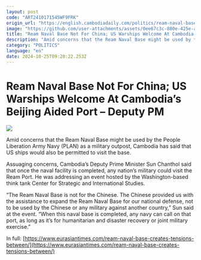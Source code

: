 ```yaml
---
layout: post
code: "ART2410171545WF9FRK"
origin_url: "https://english.cambodiadaily.com/politics/ream-naval-base-not-for-china-us-warships-welcome-at-cambodias-beijing-aided-port-deputy-pm-189626/"
image: "https://github.com/user-attachments/assets/0ee67c3c-880e-425e-a8b4-ab3c31a8f8af"
title: "Ream Naval Base Not For China; US Warships Welcome At Cambodia’s Beijing Aided Port – Deputy PM"
description: "Amid concerns that the Ream Naval Base might be used by the People Liberation Army Navy as a military outpost, Cambodia has said that US ships would also be permitted to visit the base."
category: "POLITICS"
language: "en"
date: 2024-10-25T09:20:22.253Z
---
```


# Ream Naval Base Not For China; US Warships Welcome At Cambodia’s Beijing Aided Port – Deputy PM

 ![](https://github.com/user-attachments/assets/27e9822b-6e63-4ca1-8eee-15554dbb03ab)

Amid concerns that the Ream Naval Base might be used by the People Liberation Army Navy (PLAN) as a military outpost, Cambodia has said that US ships would also be permitted to visit the base.

Assuaging concerns, Cambodia’s Deputy Prime Minister Sun Chanthol said that once the naval facility is completed, any nation’s military could visit the Ream Port. He was addressing an event hosted by the Washington-based think tank Center for Strategic and International Studies.

“The Ream Naval Base is not for the Chinese. The Chinese provided us with the assistance to expand the Ream Naval Base for our national defense, not to be used by the Chinese or any military against another country,” Sun said at the event. “When this naval base is completed, any navy can call on that port, as long as it’s for humanitarian and disaster recovery or joint military exercise.”

In full: [https://www.eurasiantimes.com/ream-naval-base-creates-tensions-between/](https://www.eurasiantimes.com/ream-naval-base-creates-tensions-between/)